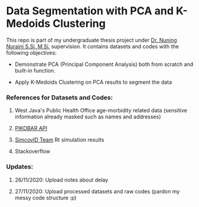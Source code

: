 # Data Segmentation with PCA and K-Medoids Clustering

This repo is part of my undergraduate thesis project under [Dr. Nuning Nuraini S.Si.,M.Si.](https://scholar.google.co.id/citations?user=JWD0YN0AAAAJ&hl=id) supervision. It contains datasets and codes with the following objectives:

- Demonstrate PCA (Principal Component Analysis) both from scratch and built-in function. 

- Apply K-Medoids Clustering on PCA results to segment the data


### References for Datasets and Codes:

  1. West Java's Public Health Office age-morbidity related data (sensitive information already masked such as names and addresses)
  
  2. [PIKOBAR API](https://covid19-public.digitalservice.id/api/v1/)
  
  3. [SimcovID Team](https://simcovid.github.io/) Rt simulation results
  
  4. Stackoverflow

### Updates:

  1. 26/11/2020: Upload notes about delay
  
  2. 27/11/2020: Upload processed datasets and raw codes (pardon my messy code structure :p)

